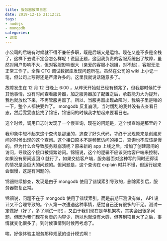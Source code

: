 ```yaml
---
title: 服务器故障日志
date: 2019-12-15 21:12:21
tags:
- nodejs
- mongodb
categories:
- 运维
---
```


小公司的后端有时候就不得不兼任多职，既是后端又是运维。现在又差不多是全栈了，这样下去说不定会怎么样呢！说回正题，这回我负责的客服系统出了故障，虽然对用户影响不大，但对客服影响很大（亲爱的客服小姐姐，对不起），客服无法正常工作了。全靠 CTO 调试数据库发现问题所在。虽然在公司的 wiki 上小记一笔，但公司上写得还是严肃许多的。这里我就说话随意多了。
<!--more-->
故障发生在 12 月 12 日晚上 6:00 ，从昨天开始就已经有预兆了，但我那时候忙于其他事情，没有时间查看服务器，加之服务器加了配置之后，承载能力大为提升，我也就放松下来，不再管服务器了。所以，当服务器出现故障时，我脑子里是嗡的一下，整个人都快要炸了。 mongodb 反复崩溃，当时慌乱的我并没有去查看日志，然后雯雯直接找了锦钿，锦钿问的时候我才想起来要看日志。

这个时候，调用日志时发现了一个慢查询，现在的问题是，这个慢查询是那里的？

我印象中想不起来这个查询是那里的，追查了好久代码，才终于发现原来是创建房间的时候出现的这个查询。这个接口原本不是频繁访问的接口，查询也不应该是慢的。但为什么会导致服务器崩溃呢？原来新的 app 上线之后，增加了创建房间的访问，导致这个接口被频繁访问。锦钿说，这个的逻辑不应该交给客户端来控制，如果没有房间返回 0 就行了，如果交给客户端，服务器面对这种写的同时还得读的情况是会巨大的问题的。但问题是，这个查询在 explain 时并不慢，但运行起来会很慢，这是有问题的。

锦钿继续排查，发现是由于 mongodb 使用了错误索引导致的，删除索引后，服务器恢复正常。

锦钿说，问题不在于 mongodb 使用了错误索引，而是前期压测没有做， API 设计又不合理导致的。个人第一次遭遇这种事情，感觉自己还有很多的不足。测试一定做好（好了，多了测试一职），又由于我们现在是单机架构，其实会出很多问题，但因为我们现在负责的内容少，所以也就没有大碍，但等到项目大了之后，事情就变化很多了。到时候事情到时候再考虑了。

唉，好像体验主服务那种规范的设计模式啊！
